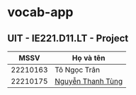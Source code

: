 # vocab-app
## UIT - IE221.D11.LT - Project

| MSSV      | Họ và tên      |
|-------------|-------------|
| 22210163 | Tô Ngọc Trân |
| 22210175 | [Nguyễn Thanh Tùng](https://github.com/elrey0801) |
